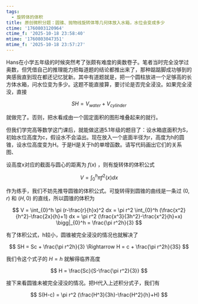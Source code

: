```yaml
---
tags:
  - 旋转体的体积
title: 原创微积分题：圆锥、抛物线旋转体等几何体放入水箱，水位会变成多少
ctime: '1760803120964'
ctime_f: '2025-10-18 23:58:40'
mtime: '1760803047351'
mtime_f: '2025-10-18 23:57:27'
---
```

Hans在小学五年级的时候突然考了张颇有难度的奥数卷子。笔者当时完全没学过奥数，但凭借自己的推理能力把每道题的结论都推出来了，那种踮踮脚成功够到的爽感我直到现在都还记忆犹新。其中有道题就是，把一个圆柱放进一个足够高的长方体水箱，问水位变为多少。这题不能直接算，要讨论是否完全浸没。如果完全浸没，直接

$$
SH = V_{water} + V_{cylinder}
$$

就做完了。否则，把水看成由一个固定面积的图形堆叠起来的就行。

但我们学完高等数学这门课后，就能做这道5.1年级的题目了：设水箱底面积为S，初始水位高度为c，假设水不会溢出。现在放入一个底面半径为r，高度为h的圆锥，设水位高度变为H。于是H是关于h的单增函数。请写代码画出它们的关系图、

设高度x对应的截面与圆心的距离为 $f(x)$ ，则有旋转体的体积公式

$$
V = \int_{0}^h \pi f^2(x) dx
$$

作为练手，我们不妨先推导圆锥的体积公式。可旋转得到圆锥的曲线是一条过 $(0,r)$ 和 $(H,0)$ 的直线，所以圆锥的体积为

$$
V = \int_{0}^h \pi (r-\frac{r}{h}x)^2 dx = \pi r^2 \int_{0}^h (\frac{x^2}{h^2}-\frac{2x}{h}+1) dx = \pi r^2 (\frac{x^3}{3h^2}-\frac{x^2}{h}+x) \bigg|_{0}^h = \frac{\pi r^2h}{3}
$$

有了体积公式，h较小，圆锥被完全浸没的情况也就解决了

$$
SH = Sc + \frac{\pi r^2h}{3} \Rightarrow H = c + \frac{\pi r^2h}{3S}
$$

我们令这个式子的 $H = h$ 就解得临界高度

$$
H = \frac{Sc}{S-\frac{\pi r^2}{3}}
$$

接下来看圆锥未被完全浸没的情况。把H代入上述积分式子，我们有

$$
S(H-c) = \pi r^2 (\frac{H^3}{3h}-\frac{H^2}{h}+H)
$$

